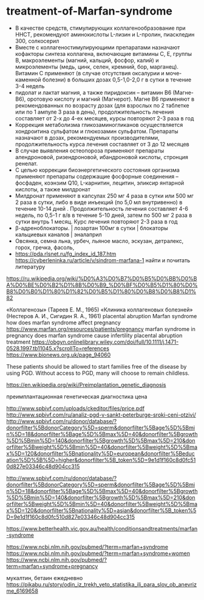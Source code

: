 # treatment-of-Marfan-syndrome
+ В качестве средств, стимулирующих коллагенообразование при ННСТ, рекомендуют аминокислоты L-лизин и L-пролин, пиаскледин 300, солкосерил
+ Вместе с коллагеностимулирующими препаратами назначают кофакторы синтеза коллагена, включающие витамины С, Е, группы В, макроэлементы (магний, кальций, фосфор, калий) и микроэлементы (медь, цинк, селен, кремний, бор, марганец). Витамин С применяют (в случае отсутствия оксалурии и моче-каменной болезни) в больших дозах 0,5-1,0-2,0 г в сутки в течение 3-4 недель
+ пидолат и лактат магния, а также  пиридоксин – витамин В6 (Магне-В6), оротовую кислоту и магний (Магнерот). Магне В6 применяют в рекомендованных по возрасту дозах (для взрослых по 2 таблетке или по 1 ампуле 3 раза в день), продолжительность лечения составляет от 2-х до 4-ех месяцев, курсы повторяют 2-3 раза в год
+ Коррекция метаболизма гликозаминогликанов осуществляется хондроитина сульфатом и глюкозамин сульфатом. Препараты назначают в дозах, рекомендуемых производителями, продолжительность курса лечения составляет от 3 до 12 месяцев
+ В случае выявления остеопороза применяют препараты алендроновой, ризендроновой, ибандроновой кислоты, стронция ренелат. 
+ С целью коррекции биоэнергетического состояния организма применяют препараты содержащие фосфорные соединения – фосфаден, коэнзим Q10, L-карнитин, лецитин, эликсир янтарной кислоты, а также милдронат
+ Милдронат применяют в капсулах 250 мг 4 раза в сутки или 500 мг 2 раза в сутки, либо в виде инъекций (по 5,0 мл внутривенно) в течение 10-14 дней . Продолжительность лечения составляет 4-6 недель, по 0,5-1 г в/в в течение 5-10 дней, затем по 500 мг 2 раза в сутки внутрь 1 месяц. Курс лечения повторяют 2-3 раза в год
+ β-адреноблокаторы. | лозартан 100мг в сутки | блокаторы кальциевых каналов | эналаприл
+ Овсянка, семна льна, урбеч, льяное масло, эскузан, детралекс, горох, гречка, фасоль, 
+ https://pda.rlsnet.ru/fg_index_id_187.htm
https://cyberleninka.ru/article/v/sindrom-marfana-1 найти и почитать литературу

https://ru.wikipedia.org/wiki/%D0%A3%D0%B7%D0%B5%D0%BB%D0%BA%D0%BE%D0%B2%D1%8B%D0%B9_%D0%BF%D0%B5%D1%80%D0%B8%D0%B0%D1%80%D1%82%D0%B5%D1%80%D0%B8%D0%B8%D1%82

«Коллагенозы» (Тареев Е. М., 1965)
«Клиника коллагеновых болезней» (Нестеров А. И., Сигидин Я. А., 1961)
placental abruption Marfan syndrome
how does marfan syndrome affect pregnancy
https://www.marfan.org/resources/patients/pregnancy
marfan syndrome in pregnancy
does marfan syndrome cause infertility
placental abruption treatment
https://obgyn.onlinelibrary.wiley.com/doi/full/10.1111/j.1471-0528.1997.tb11045.x?scrollTo=references
https://www.bionews.org.uk/page_94060

These patients should be allowed to start families free of the disease by using PGD. Without access to PGD, many will choose to remain childless.

https://en.wikipedia.org/wiki/Preimplantation_genetic_diagnosis

преимплантационная генетическая диагностика цена


http://www.spbivf.com/uploads/ckeditor/files/price.pdf
http://www.spbivf.com/ru/analiz-pgd-v-sankt-peterburge-sroki-ceni-otzivi/
http://www.spbivf.com/ru/donor/database/?donorfilter%5BdonorCategory%5D=sperm&donorfilter%5Bage%5D%5Bmin%5D=18&donorfilter%5Bage%5D%5Bmax%5D=40&donorfilter%5Bgrowth%5D%5Bmin%5D=140&donorfilter%5Bgrowth%5D%5Bmax%5D=210&donorfilter%5Bweight%5D%5Bmin%5D=40&donorfilter%5Bweight%5D%5Bmax%5D=120&donorfilter%5Bnationality%5D=european&donorfilter%5Beducation%5D%5B%5D=higher&donorfilter%5B_token%5D=9e1d1f160c8d0fc510d827e03346c48d904cc315

http://www.spbivf.com/ru/donor/database/?donorfilter%5BdonorCategory%5D=sperm&donorfilter%5Bage%5D%5Bmin%5D=18&donorfilter%5Bage%5D%5Bmax%5D=40&donorfilter%5Bgrowth%5D%5Bmin%5D=140&donorfilter%5Bgrowth%5D%5Bmax%5D=210&donorfilter%5Bweight%5D%5Bmin%5D=40&donorfilter%5Bweight%5D%5Bmax%5D=120&donorfilter%5Bnationality%5D=asian&donorfilter%5B_token%5D=9e1d1f160c8d0fc510d827e03346c48d904cc315

https://www.betterhealth.vic.gov.au/health/conditionsandtreatments/marfan-syndrome

https://www.ncbi.nlm.nih.gov/pubmed/?term=marfan+syndrome
https://www.ncbi.nlm.nih.gov/pubmed/?term=marfan+syndrome+women
https://www.ncbi.nlm.nih.gov/pubmed/?term=marfan+syndrome+pregnancy

мукалтин, бетаин ежедневно https://pikabu.ru/story/odin_iz_trekh_yeto_statistika_ili_para_slov_ob_anevrizme_6169658
